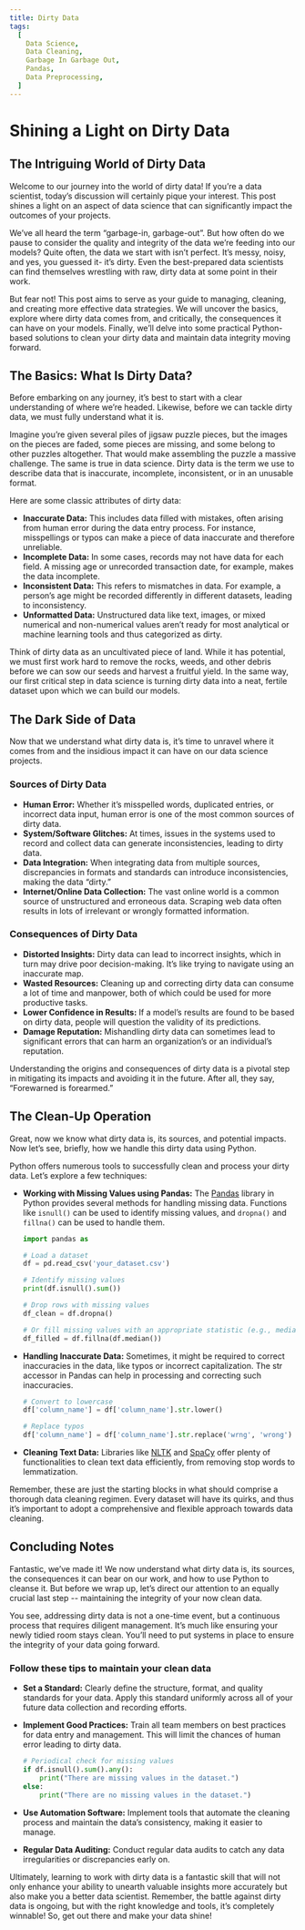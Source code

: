 ```yaml
---
title: Dirty Data
tags:
  [
    Data Science,
    Data Cleaning,
    Garbage In Garbage Out,
    Pandas,
    Data Preprocessing,
  ]
---
```


# Shining a Light on Dirty Data

## The Intriguing World of Dirty Data

Welcome to our journey into the world of dirty data! If you’re a data scientist, today’s discussion will certainly pique your interest. This post shines a light on an aspect of data science that can significantly impact the outcomes of your projects.

We’ve all heard the term “garbage-in, garbage-out”. But how often do we pause to consider the quality and integrity of the data we’re feeding into our models? Quite often, the data we start with isn’t perfect. It’s messy, noisy, and yes, you guessed it- it’s dirty. Even the best-prepared data scientists can find themselves wrestling with raw, dirty data at some point in their work.

But fear not! This post aims to serve as your guide to managing, cleaning, and creating more effective data strategies. We will uncover the basics, explore where dirty data comes from, and critically, the consequences it can have on your models. Finally, we’ll delve into some practical Python-based solutions to clean your dirty data and maintain data integrity moving forward.

## The Basics: What Is Dirty Data?

Before embarking on any journey, it’s best to start with a clear understanding of where we’re headed. Likewise, before we can tackle dirty data, we must fully understand what it is.

Imagine you’re given several piles of jigsaw puzzle pieces, but the images on the pieces are faded, some pieces are missing, and some belong to other puzzles altogether. That would make assembling the puzzle a massive challenge. The same is true in data science. Dirty data is the term we use to describe data that is inaccurate, incomplete, inconsistent, or in an unusable format.

Here are some classic attributes of dirty data:

- **Inaccurate Data:** This includes data filled with mistakes, often arising from human error during the data entry process. For instance, misspellings or typos can make a piece of data inaccurate and therefore unreliable.
- **Incomplete Data:** In some cases, records may not have data for each field. A missing age or unrecorded transaction date, for example, makes the data incomplete.
- **Inconsistent Data:** This refers to mismatches in data. For example, a person’s age might be recorded differently in different datasets, leading to inconsistency.
- **Unformatted Data:** Unstructured data like text, images, or mixed numerical and non-numerical values aren’t ready for most analytical or machine learning tools and thus categorized as dirty.

Think of dirty data as an uncultivated piece of land. While it has potential, we must first work hard to remove the rocks, weeds, and other debris before we can sow our seeds and harvest a fruitful yield. In the same way, our first critical step in data science is turning dirty data into a neat, fertile dataset upon which we can build our models.

## The Dark Side of Data

Now that we understand what dirty data is, it’s time to unravel where it comes from and the insidious impact it can have on our data science projects.

### Sources of Dirty Data

- **Human Error:** Whether it’s misspelled words, duplicated entries, or incorrect data input, human error is one of the most common sources of dirty data.
- **System/Software Glitches:** At times, issues in the systems used to record and collect data can generate inconsistencies, leading to dirty data.
- **Data Integration:** When integrating data from multiple sources, discrepancies in formats and standards can introduce inconsistencies, making the data “dirty.”
- **Internet/Online Data Collection:** The vast online world is a common source of unstructured and erroneous data. Scraping web data often results in lots of irrelevant or wrongly formatted information.

### Consequences of Dirty Data

- **Distorted Insights:** Dirty data can lead to incorrect insights, which in turn may drive poor decision-making. It’s like trying to navigate using an inaccurate map.
- **Wasted Resources:** Cleaning up and correcting dirty data can consume a lot of time and manpower, both of which could be used for more productive tasks.
- **Lower Confidence in Results:** If a model’s results are found to be based on dirty data, people will question the validity of its predictions.
- **Damage Reputation:** Mishandling dirty data can sometimes lead to significant errors that can harm an organization’s or an individual’s reputation.

Understanding the origins and consequences of dirty data is a pivotal step in mitigating its impacts and avoiding it in the future. After all, they say, “Forewarned is forearmed.”

## The Clean-Up Operation

Great, now we know what dirty data is, its sources, and potential impacts. Now let’s see, briefly, how we handle this dirty data using Python.

Python offers numerous tools to successfully clean and process your dirty data. Let’s explore a few techniques:

- **Working with Missing Values using Pandas:** The [Pandas](https://pandas.pydata.org/) library in Python provides several methods for handling missing data. Functions like `isnull()` can be used to identify missing values, and `dropna()` and `fillna()` can be used to handle them.

  ```python title="Python" showLineNumbers
  import pandas as

  # Load a dataset
  df = pd.read_csv('your_dataset.csv')

  # Identify missing values
  print(df.isnull().sum())

  # Drop rows with missing values
  df_clean = df.dropna()

  # Or fill missing values with an appropriate statistic (e.g., median)
  df_filled = df.fillna(df.median())
  ```

- **Handling Inaccurate Data:** Sometimes, it might be required to correct inaccuracies in the data, like typos or incorrect capitalization. The str accessor in Pandas can help in processing and correcting such inaccuracies.

  ```python title="Python" showLineNumbers
  # Convert to lowercase
  df['column_name'] = df['column_name'].str.lower()

  # Replace typos
  df['column_name'] = df['column_name'].str.replace('wrng', 'wrong')
  ```

- **Cleaning Text Data:** Libraries like [NLTK](https://www.nltk.org/) and [SpaCy](https://spacy.io/) offer plenty of functionalities to clean text data efficiently, from removing stop words to lemmatization.

Remember, these are just the starting blocks in what should comprise a thorough data cleaning regimen. Every dataset will have its quirks, and thus it’s important to adopt a comprehensive and flexible approach towards data cleaning.

## Concluding Notes

Fantastic, we’ve made it! We now understand what dirty data is, its sources, the consequences it can bear on our work, and how to use Python to cleanse it. But before we wrap up, let’s direct our attention to an equally crucial last step -- maintaining the integrity of your now clean data.

You see, addressing dirty data is not a one-time event, but a continuous process that requires diligent management. It’s much like ensuring your newly tidied room stays clean. You’ll need to put systems in place to ensure the integrity of your data going forward.

### Follow these tips to maintain your clean data

- **Set a Standard:** Clearly define the structure, format, and quality standards for your data. Apply this standard uniformly across all of your future data collection and recording efforts.
- **Implement Good Practices:** Train all team members on best practices for data entry and management. This will limit the chances of human error leading to dirty data.

  ```python title="Python" showLineNumbers
  # Periodical check for missing values
  if df.isnull().sum().any():
      print("There are missing values in the dataset.")
  else:
      print("There are no missing values in the dataset.")
  ```

- **Use Automation Software:** Implement tools that automate the cleaning process and maintain the data’s consistency, making it easier to manage.
- **Regular Data Auditing:** Conduct regular data audits to catch any data irregularities or discrepancies early on.

Ultimately, learning to work with dirty data is a fantastic skill that will not only enhance your ability to unearth valuable insights more accurately but also make you a better data scientist. Remember, the battle against dirty data is ongoing, but with the right knowledge and tools, it’s completely winnable! So, get out there and make your data shine!
